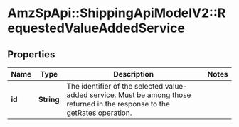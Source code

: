 # AmzSpApi::ShippingApiModelV2::RequestedValueAddedService

## Properties
Name | Type | Description | Notes
------------ | ------------- | ------------- | -------------
**id** | **String** | The identifier of the selected value-added service. Must be among those returned in the response to the getRates operation. | 

